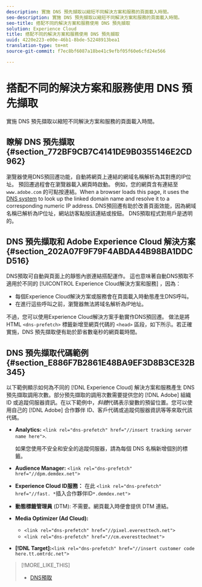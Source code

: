 ```yaml
---
description: 實施 DNS 預先擷取以縮短不同解決方案和服務的頁面載入時間。
seo-description: 實施 DNS 預先擷取以縮短不同解決方案和服務的頁面載入時間。
seo-title: 搭配不同的解決方案和服務使用 DNS 預先擷取
solution: Experience Cloud
title: 搭配不同的解決方案和服務使用 DNS 預先擷取
uuid: 4220e223-e00e-46b1-8bde-52248913bea1
translation-type: tm+mt
source-git-commit: f7ec8bf6087a18be41c9efbf05f60e6cfd24e566

---
```



# 搭配不同的解決方案和服務使用 DNS 預先擷取

實施 DNS 預先擷取以縮短不同解決方案和服務的頁面載入時間。

## 瞭解 DNS 預先擷取 {#section_772BF9CB7C4141DE9B0355146E2CD962}

瀏覽器使用DNS預回遷功能，自動將網頁上連結的網域名稱解析為其對應的IP位址。 預回遷過程會在瀏覽器載入網頁時啟動。 例如，您的網頁含有連結至 `www.adobe.com` 的可點按連結。When a browser loads this page, it uses the [DNS system](https://www.networksolutions.com/support/what-is-a-domain-name-server-dns-and-how-does-it-work/) to look up the linked domain name and resolve it to a corresponding numeric IP address. DNS預回遷有助於改善頁面效能，因為網域名稱已解析為IP位址，網站訪客點按該連結或按鈕。 DNS預取程式對用戶是透明的。

## DNS 預先擷取和 Adobe Experience Cloud 解決方案 {#section_202A07F9F79F4ABDA44B98BA1DDCD516}

DNS預取可自動與頁面上的靜態內嵌連結搭配運作。 這也意味著自動DNS預取不適用於不同的 [!UICONTROL Experience Cloud解決方案和服務] ，因為：

* 每個Experience Cloud解決方案或服務會在頁面載入時動態產生DNS呼叫。
* 在進行這些呼叫之前，瀏覽器無法將域名解析為IP地址。

不過，您可以使用Experience Cloud解決方案手動實作DNS預回遷。 做法是將 HTML `<dns-prefetch>` 標籤新增至網頁代碼的 `<head>` 區段，如下所示。若正確實施，DNS 預先擷取便有助於節省數毫秒的網頁載時間。

## DNS 預先擷取代碼範例 {#section_E886F7B2861E48BA9EF3D8B3CE32B345}

以下範例顯示如何為不同的 [!DNL Experience Cloud] 解決方案和服務產生 DNS 預先擷取調用次數。部分預先擷取的調用次數需要提供您的 [!DNL Adobe] 組織 ID 或追蹤伺服器資訊。在以下範例中，*斜體*&#x200B;代碼表示變數的預留位置。您可以使用自己的 [!DNL Adobe] 合作夥伴 ID、客戶代碼或追蹤伺服器資訊等等來取代該代碼。

* **Analytics:** `<link rel="dns-prefetch" href="//insert tracking server name here">`.

   如果您使用不安全和安全的追蹤伺服器，請為每個 DNS 名稱新增個別的標籤。

* **Audience Manager:** `<link rel="dns-prefetch" href="//dpm.demdex.net">`

* **Experience Cloud ID服務：** 在此 `<link rel="dns-prefetch" href="//fast. *`插入合作夥伴ID`*.demdex.net">`

* **動態標籤管理員** (DTM): 不需要。網頁載入時便會提供 DTM 連結。

* **Media Optimizer (Ad Cloud):**

   * `<link rel="dns-prefetch" href="//pixel.everesttech.net">`
   * `<link rel="dns-prefetch" href="//cm.everesttechnet">`


* **[!DNL Target]:**`<link rel="dns-prefetch" href="//insert customer code here.tt.omtrdc.net">`

>[!MORE_LIKE_THIS]
>
>* [DNS預取](https://www.chromium.org/developers/design-documents/dns-prefetching)

